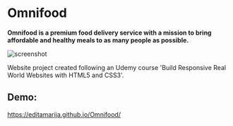 # Omnifood

**Omnifood is a premium food delivery service with a mission to bring affordable and healthy meals to as many people as possible.**
  

![screenshot](https://user-images.githubusercontent.com/52567746/78704556-b15a1880-7914-11ea-8586-5115be896aba.png)

Website project created following an Udemy course 'Build Responsive Real World Websites with HTML5 and CSS3'.

## Demo:
https://editamarija.github.io/Omnifood/

